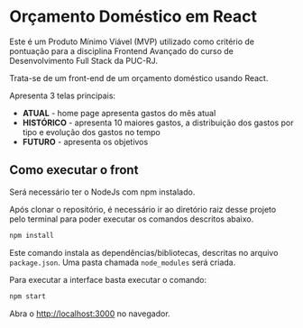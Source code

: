 # Orçamento Doméstico em React

Este é um Produto Mínimo Viável (MVP) utilizado como critério de pontuação para a disciplina Frontend Avançado do curso de Desenvolvimento Full Stack da PUC-RJ.

Trata-se de um front-end de um orçamento doméstico usando React.

Apresenta 3 telas principais:

- **ATUAL** - home page apresenta gastos do mês atual
- **HISTÓRICO** - apresenta 10 maiores gastos, a distribuição dos gastos por tipo e evolução dos gastos no tempo
- **FUTURO** - apresenta os objetivos

## Como executar o front

Será necessário ter o NodeJs com npm instalado.

Após clonar o repositório, é necessário ir ao diretório raiz desse projeto pelo terminal para poder executar os comandos descritos abaixo.

```bash
npm install
```

Este comando instala as dependências/bibliotecas, descritas no arquivo `package.json`. Uma pasta chamada `node_modules` será criada.

Para executar a interface basta executar o comando:

```bash
npm start
```

Abra o [http://localhost:3000](http://localhost:3000) no navegador.
